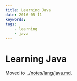 ```yaml
---
title: Learning Java
date: 2016-05-11
keywords:
tags:
    - learning
    - java
---
```


Learning Java
=============

Moved to [../notes/lang/java.md](notes/lang/java.html).
